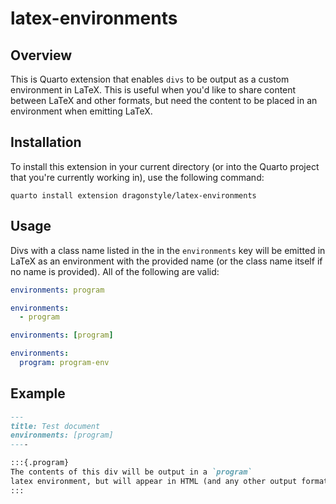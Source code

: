 # latex-environments

## Overview

This is Quarto extension that enables `divs` to be output as a custom environment in LaTeX. This is useful when you'd like to share content between LaTeX and other formats, but need the content to be placed in an environment when emitting LaTeX.

## Installation

To install this extension in your current directory (or into the Quarto project that you're currently working in),  use the following command:

```
quarto install extension dragonstyle/latex-environments
```

## Usage

Divs with a class name listed in the in the `environments` key will be emitted in LaTeX as an environment with the provided name (or the class name itself if no name is provided). All of the following are valid:

```yaml
environments: program

environments:
  - program

environments: [program]

environments:
  program: program-env
```

## Example

```markdown
---
title: Test document
environments: [program]
----

:::{.program}
The contents of this div will be output in a `program`
latex environment, but will appear in HTML (and any other output format as a simple div with the class `program`)
:::
```
